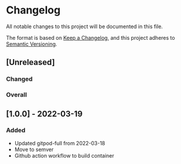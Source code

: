 # Changelog

All notable changes to this project will be documented in this file.

The format is based on [Keep a Changelog](https://keepachangelog.com/en/1.0.0/),
and this project adheres to [Semantic Versioning](https://semver.org/spec/v2.0.0.html).

## [Unreleased]

### Changed

### Overall

## [1.0.0] - 2022-03-19

### Added

- Updated gitpod-full from 2022-03-18
- Move to semver
- Github action workflow to build container